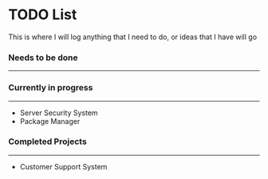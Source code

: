 # TODO List

This is where I will log anything that I need to do, or ideas that I have will go



### Needs to be done

----------------------------------------------


### Currently in progress

----------------------------------------------
* Server Security System
* Package Manager

### Completed Projects

----------------------------------------------
* Customer Support System